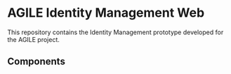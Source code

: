 # AGILE Identity Management Web 

This repository contains the Identity Management prototype developed for the AGILE project.

## Components



